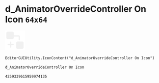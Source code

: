 # d_AnimatorOverrideController On Icon `64x64`
<img src="/img/d_AnimatorOverrideController%20On%20Icon.png" width=64 height=64>

``` CSharp
EditorGUIUtility.IconContent("d_AnimatorOverrideController On Icon")
```
```
d_AnimatorOverrideController On Icon
```
```
4259339615959974135
```
